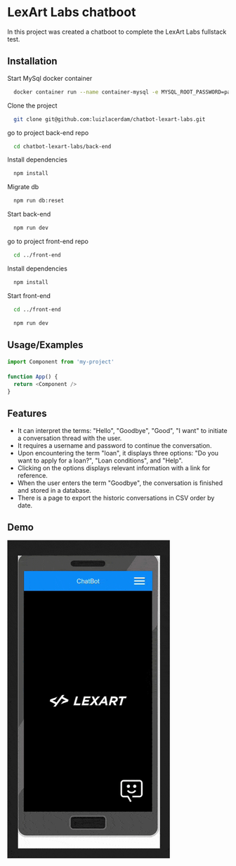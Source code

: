 
# LexArt Labs chatboot
In this project was created a chatboot to complete the LexArt Labs fullstack test. 


## Installation

Start MySql docker container

```bash
  docker container run --name container-mysql -e MYSQL_ROOT_PASSWORD=password -d -p 3002:3306 mysql:8.0.29
```

Clone the project

```bash
  git clone git@github.com:luizlacerdam/chatbot-lexart-labs.git
```

go to project back-end repo

```bash
  cd chatbot-lexart-labs/back-end
```

Install dependencies

```bash
  npm install
```

Migrate db

```bash
  npm run db:reset
```

Start back-end

```bash
  npm run dev
```

go to project front-end repo

```bash
  cd ../front-end
```

Install dependencies

```bash
  npm install
```


Start front-end

```bash
  cd ../front-end
```

```bash
  npm run dev
```



## Usage/Examples

```javascript
import Component from 'my-project'

function App() {
  return <Component />
}
```


## Features

- It can interpret the terms: "Hello", "Goodbye", "Good", "I want" to initiate a conversation thread with the user.
- It requires a username and password to continue the conversation.
- Upon encountering the term "loan", it displays three options: "Do you want to apply for a loan?", "Loan conditions", and "Help".
- Clicking on the options displays relevant information with a link for reference.
- When the user enters the term "Goodbye", the conversation is finished and stored in a database.
- There is a page to export the historic conversations in CSV order by date.


## Demo
![exemple chatbot](./lexartlabs-chatbot.gif)

